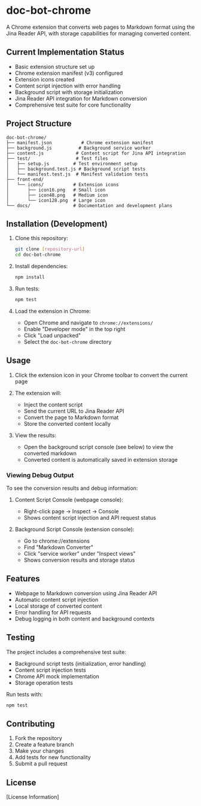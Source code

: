 # doc-bot-chrome

A Chrome extension that converts web pages to Markdown format using the Jina Reader API, with storage capabilities for managing converted content.

## Current Implementation Status

- Basic extension structure set up
- Chrome extension manifest (v3) configured
- Extension icons created
- Content script injection with error handling
- Background script with storage initialization
- Jina Reader API integration for Markdown conversion
- Comprehensive test suite for core functionality

## Project Structure

```
doc-bot-chrome/
├── manifest.json           # Chrome extension manifest
├── background.js          # Background service worker
├── content.js            # Content script for Jina API integration
├── test/                 # Test files
│   ├── setup.js         # Test environment setup
│   ├── background.test.js # Background script tests
│   └── manifest.test.js  # Manifest validation tests
├── front-end/
│   └── icons/           # Extension icons
│       ├── icon16.png   # Small icon
│       ├── icon48.png   # Medium icon
│       └── icon128.png  # Large icon
└── docs/                # Documentation and development plans
```

## Installation (Development)

1. Clone this repository:
   ```bash
   git clone [repository-url]
   cd doc-bot-chrome
   ```

2. Install dependencies:
   ```bash
   npm install
   ```

3. Run tests:
   ```bash
   npm test
   ```

4. Load the extension in Chrome:
   - Open Chrome and navigate to `chrome://extensions/`
   - Enable "Developer mode" in the top right
   - Click "Load unpacked"
   - Select the `doc-bot-chrome` directory

## Usage

1. Click the extension icon in your Chrome toolbar to convert the current page
2. The extension will:
   - Inject the content script
   - Send the current URL to Jina Reader API
   - Convert the page to Markdown format
   - Store the converted content locally

3. View the results:
   - Open the background script console (see below) to view the converted markdown
   - Converted content is automatically saved in extension storage

### Viewing Debug Output

To see the conversion results and debug information:

1. Content Script Console (webpage console):
   - Right-click page → Inspect → Console
   - Shows content script injection and API request status

2. Background Script Console (extension console):
   - Go to chrome://extensions
   - Find "Markdown Converter"
   - Click "service worker" under "Inspect views"
   - Shows conversion results and storage status

## Features

- Webpage to Markdown conversion using Jina Reader API
- Automatic content script injection
- Local storage of converted content
- Error handling for API requests
- Debug logging in both content and background contexts

## Testing

The project includes a comprehensive test suite:
- Background script tests (initialization, error handling)
- Content script injection tests
- Chrome API mock implementation
- Storage operation tests

Run tests with:
```bash
npm test
```

## Contributing

1. Fork the repository
2. Create a feature branch
3. Make your changes
4. Add tests for new functionality
5. Submit a pull request

## License

[License Information]

